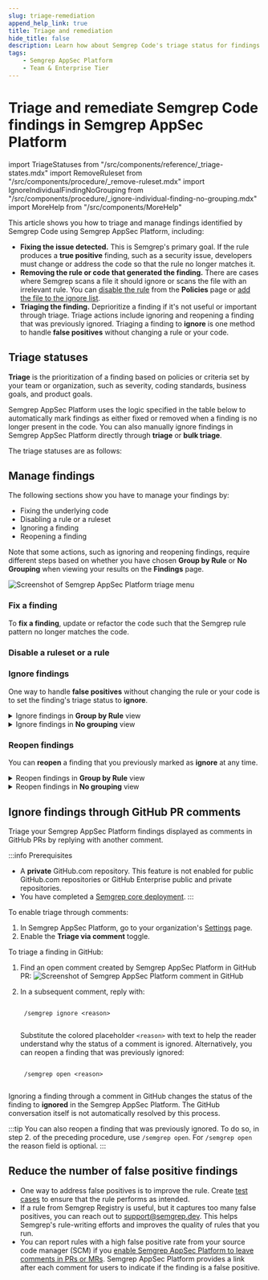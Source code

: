 ```yaml
---
slug: triage-remediation
append_help_link: true
title: Triage and remediation
hide_title: false
description: Learn how about Semgrep Code's triage status for findings and how to triage and remediate findings.
tags:
    - Semgrep AppSec Platform
    - Team & Enterprise Tier
---
```


# Triage and remediate Semgrep Code findings in Semgrep AppSec Platform

import TriageStatuses from "/src/components/reference/_triage-states.mdx"
import RemoveRuleset from "/src/components/procedure/_remove-ruleset.mdx"
import IgnoreIndividualFindingNoGrouping from "/src/components/procedure/_ignore-individual-finding-no-grouping.mdx"
import MoreHelp from "/src/components/MoreHelp"

This article shows you how to triage and manage findings identified by Semgrep Code using Semgrep AppSec Platform, including:

- **Fixing the issue detected.** This is Semgrep's primary goal. If the rule produces a **true positive** finding, such as a security issue, developers must change or address the code so that the rule no longer matches it.
- **Removing the rule or code that generated the finding.** There are cases where Semgrep scans a file it should ignore or scans the file with an irrelevant rule. You can [disable the rule](/semgrep-code/policies#disabling-rules) from the **Policies** page or [add the file to the ignore list](/ignoring-files-folders-code).
- **Triaging the finding.** Deprioritize a finding if it's not useful or important through triage. Triage actions include ignoring and reopening a finding that was previously ignored. Triaging a finding to **ignore** is one method to handle **false positives** without changing a rule or your code.
<!-- - **Create a Jira ticket from the finding (for Enterprise/Team Tier users.)** For findings that require more extensive refactoring, users can create a ticket in Jira through Semgrep AppSec Platform to track its resolution. -->

## Triage statuses

**Triage** is the prioritization of a finding based on policies or criteria set by your team or organization, such as severity, coding standards, business goals, and product goals.

Semgrep AppSec Platform uses the logic specified in the table below to automatically mark findings as either fixed or removed when a finding is no longer present in the code. You can also manually ignore findings in Semgrep AppSec Platform directly through **triage** or **bulk triage**.

The triage statuses are as follows:

<TriageStatuses />

## Manage findings

The following sections show you have to manage your findings by:

* Fixing the underlying code
* Disabling a rule or a ruleset
* Ignoring a finding
* Reopening a finding

Note that some actions, such as ignoring and reopening findings, require different steps based on whether you have chosen **Group by Rule** or **No Grouping** when viewing your results on the **Findings** page.

![Screenshot of Semgrep AppSec Platform triage menu](/img/app-findings-triage.png#md-width)

### Fix a finding

To **fix a finding**, update or refactor the code such that the Semgrep rule pattern no longer matches the code.

### Disable a ruleset or a rule

<RemoveRuleset />

### Ignore findings

One way to handle **false positives** without changing the rule or your code is to set the finding's triage status to **ignore**.

<details>
<summary>Ignore findings in <b>Group by Rule</b> view</summary>

To **ignore findings** in the **Group by Rule** view:

1. On the [Findings](https://semgrep.dev/orgs/-/findings?tab=open) page, click the **Status** filter, and then select **Open** status to see all open findings.
2. Perform one of these steps:
    - To select more findings from the same rule, click the **Triage** button on the card of the finding.
    - To select individual findings reported by a rule, fill in the checkboxes of the finding, and then click the **Triage** button on the card of the finding.
3. Optional: Write a reason to describe why the finding was ignored.
4. Click **Ignore**.

</details>

<details>
<summary>Ignore findings in <b> No grouping</b> view</summary>

To **ignore individual finding** in the **No grouping** view, follow these steps:

<IgnoreIndividualFindingNoGrouping />

To **ignore multiple findings** in the **No grouping** view, follow these steps:

1. On the [Findings](https://semgrep.dev/orgs/-/findings?tab=open) page, click the **Status** filter, and then select **Open** status to see all open findings.
2. Perform one of these steps:
    - Select all findings by clicking on the header row checkbox that states **Showing X open findings**. You can navigate to succeeding pages and add other results to the current selection.
    - Select more findings by clicking on their checkboxes.
3. Click the **Triage** button.
4. Optional: Select a reason of why you are ignoring a finding. Choose either: **False positive**, **Acceptable risk**, **No time to fix**
5. Select **Ignored** from the dropdown menu.
6. Click **Save**.

</details>

### Reopen findings

You can **reopen** a finding that you previously marked as **ignore** at any time.

<details>
<summary>Reopen findings in <b>Group by Rule</b> view</summary>

To **reopen findings** in the **Group by Rule** view, follow these steps:

1. On the [Findings](https://semgrep.dev/orgs/-/findings?tab=open) page, click the **Status** filter, and then select the **Ignored** or **Fixed** status to see all ignored or fixed findings.
2. Perform one of these steps:
    - To select more findings from the same rule, click the **Triage** button on the card of the finding.
    - To select individual findings reported by a rule, fill in the checkboxes for the finding, and then click the **Triage** button on the finding card.
3. Optional: Write a reason to describe why the finding was ignored.
4. Click **Reopen**.

</details>

<details>
<summary>Reopen findings in <b>No grouping</b> view</summary>

To **reopen individual findings** in the No grouping view, follow these steps:

1. On the [Findings](https://semgrep.dev/orgs/-/findings?tab=open) page, click the **Status** filter, and then select **Ignored** or **Fixed** status to see all ignored or fixed findings.
2. Next to a finding you want to ignore, click the **Reopen** <i class="fa-regular fa-chevron-down"></i>.
3. Optional: Add a note.
4. Click **Save**.

To **reopen multiple findings** in the **No grouping** view, follow these steps:

1. On the [Findings](https://semgrep.dev/orgs/-/findings?tab=open) page, click the **Status** filter, and then select the **Ignored** or **Fixed** status to see all ignored or fixed findings.
1. Perform one of these steps:
    - Select all findings by clicking on the header row checkbox that states **Showing X open findings**. You can navigate to succeeding pages and add other results to the current selection.
    - Select relevant findings one by one by clicking on their checkboxes.
1. Click the **Triage** button.
1. In the **Triage state** dropdown menu, select **Reopened**.
1. Click **Save**.

</details>

## Ignore findings through GitHub PR comments

Triage your Semgrep AppSec Platform findings displayed as comments in GitHub PRs by replying with another comment.

:::info Prerequisites
- A **private** GitHub.com repository. This feature is not enabled for public GitHub.com repositories or GitHub Enterprise public and private repositories.
- You have completed a [Semgrep core deployment](/deployment/core-deployment).
:::

To enable triage through comments:

1. In Semgrep AppSec Platform, go to your organization's [Settings](https://semgrep.dev/orgs/-/projects/-/repo-to-scan) page.
2. Enable the **Triage via comment** <i class="fa-solid fa-toggle-large-on"></i> toggle.

To triage a finding in GitHub:

1. Find an open comment created by Semgrep AppSec Platform in GitHub PR:
    ![Screenshot of Semgrep AppSec Platform comment in GitHub](/img/semgrep-app-comment-github.png#md-width)

2. In a subsequent comment, reply with:
    <pre><code>
    /semgrep ignore <span className="placeholder">&lt;reason&gt;</span>
    </code></pre>
   Substitute the colored placeholder <code><span className="placeholder">&lt;reason&gt;</span></code> with text to help the reader understand why the status of a comment is ignored. Alternatively, you can reopen a finding that was previously ignored:
   <pre><code>
    /semgrep open <span className="placeholder">&lt;reason&gt;</span>
    </code></pre>

Ignoring a finding through a comment in GitHub changes the status of the finding to **ignored** in the Semgrep AppSec Platform. The GitHub conversation itself is not automatically resolved by this process.

:::tip
You can also reopen a finding that was previously ignored. To do so, in step 2. of the preceding procedure, use `/semgrep open`. For `/semgrep open` the reason field is optional.
:::

<!--
## Creating Jira tickets from findings

Semgrep supports the creation of Jira tickets from a finding. This enables developers and project managers to create relevant issues within their project or bug-tracking environment. This feature is available to Team/Enterprise Tier users.

To **create a ticket**:

1. Set up a Jira integration through the [Notifications](/semgrep-app/notifications) guide.
2. Click the **three-dot icon** of the entry.
3. Click **Create issue with Jira**.
-->

## Reduce the number of false positive findings

* One way to address false positives is to improve the rule. Create [test cases](/docs/writing-rules/testing-rules) to ensure that the rule performs as intended.
* If a rule from Semgrep Registry is useful, but it captures too many false positives, you can reach out to [support@semgrep.dev](mailto:support@semgrep.dev). This helps Semgrep's rule-writing efforts and improves the quality of rules that you run.
* You can report rules with a high false positive rate from your source code manager (SCM) if you [enable Semgrep AppSec Platform to leave comments in PRs or MRs](/category/pr-or-mr-comments). Semgrep AppSec Platform provides a link after each comment for users to indicate if the finding is a false positive.
